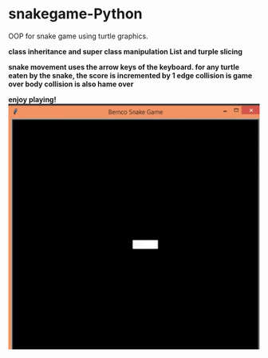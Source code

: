 # snakegame-Python
OOP for snake game using turtle graphics.

<b /> class inheritance and super class manipulation
<b /> List and turple slicing

<b /> snake movement uses the arrow keys of the keyboard.
<b /> for any turtle eaten by the snake, the score is incremented by 1
<b /> edge collision is game over
<b /> body collision is also hame over

<b /> enjoy playing!
![](Snake-anim.gif)
